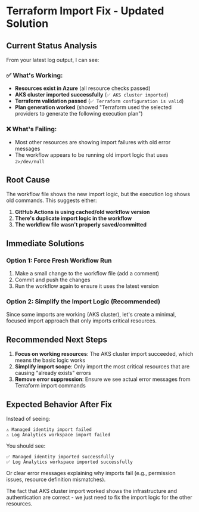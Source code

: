 # Terraform Import Fix - Updated Solution

## Current Status Analysis

From your latest log output, I can see:

### ✅ What's Working:
- **Resources exist in Azure** (all resource checks passed)
- **AKS cluster imported successfully** (`✅ AKS cluster imported`)
- **Terraform validation passed** (`✅ Terraform configuration is valid`)
- **Plan generation worked** (showed "Terraform used the selected providers to generate the following execution plan")

### ❌ What's Failing:
- Most other resources are showing import failures with old error messages
- The workflow appears to be running old import logic that uses `2>/dev/null`

## Root Cause

The workflow file shows the new import logic, but the execution log shows old commands. This suggests either:
1. **GitHub Actions is using cached/old workflow version**
2. **There's duplicate import logic in the workflow**
3. **The workflow file wasn't properly saved/committed**

## Immediate Solutions

### Option 1: Force Fresh Workflow Run
1. Make a small change to the workflow file (add a comment)
2. Commit and push the changes
3. Run the workflow again to ensure it uses the latest version

### Option 2: Simplify the Import Logic (Recommended)
Since some imports are working (AKS cluster), let's create a minimal, focused import approach that only imports critical resources.

## Recommended Next Steps

1. **Focus on working resources**: The AKS cluster import succeeded, which means the basic logic works
2. **Simplify import scope**: Only import the most critical resources that are causing "already exists" errors
3. **Remove error suppression**: Ensure we see actual error messages from Terraform import commands

## Expected Behavior After Fix

Instead of seeing:
```
⚠️ Managed identity import failed
⚠️ Log Analytics workspace import failed
```

You should see:
```
✅ Managed identity imported successfully
✅ Log Analytics workspace imported successfully
```

Or clear error messages explaining why imports fail (e.g., permission issues, resource definition mismatches).

The fact that AKS cluster import worked shows the infrastructure and authentication are correct - we just need to fix the import logic for the other resources.
